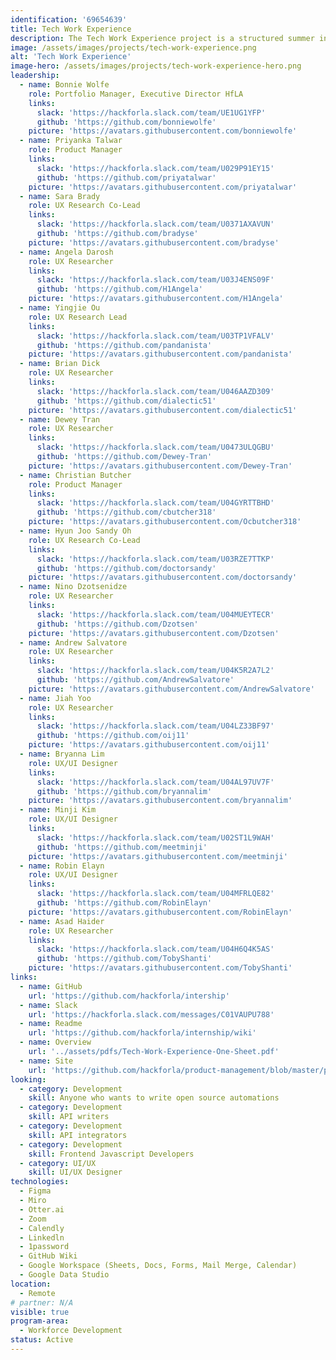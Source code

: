 ```yaml
---
identification: '69654639'
title: Tech Work Experience
description: The Tech Work Experience project is a structured summer internship program for college and high school students to work on open source projects in the fields of software, product development, project management, and UI/UX design at LA’s fastest growing Civic Tech non-profit organization in order to gain confidence, competence and deliverables to support their future career and personal journeys.
image: /assets/images/projects/tech-work-experience.png
alt: 'Tech Work Experience'
image-hero: /assets/images/projects/tech-work-experience-hero.png
leadership:
  - name: Bonnie Wolfe
    role: Portfolio Manager, Executive Director HfLA
    links:
      slack: 'https://hackforla.slack.com/team/UE1UG1YFP'
      github: 'https://github.com/bonniewolfe'
    picture: 'https://avatars.githubusercontent.com/bonniewolfe'
  - name: Priyanka Talwar
    role: Product Manager
    links:
      slack: 'https://hackforla.slack.com/team/U029P91EY15'
      github: 'https://github.com/priyatalwar'
    picture: 'https://avatars.githubusercontent.com/priyatalwar'
  - name: Sara Brady
    role: UX Research Co-Lead
    links:
      slack: 'https://hackforla.slack.com/team/U0371AXAVUN'
      github: 'https://github.com/bradyse'
    picture: 'https://avatars.githubusercontent.com/bradyse'
  - name: Angela Darosh
    role: UX Researcher 
    links:
      slack: 'https://hackforla.slack.com/team/U03J4ENS09F'
      github: 'https://github.com/H1Angela'
    picture: 'https://avatars.githubusercontent.com/H1Angela'
  - name: Yingjie Ou
    role: UX Research Lead
    links:
      slack: 'https://hackforla.slack.com/team/U03TP1VFALV'
      github: 'https://github.com/pandanista'
    picture: 'https://avatars.githubusercontent.com/pandanista'
  - name: Brian Dick
    role: UX Researcher
    links:
      slack: 'https://hackforla.slack.com/team/U046AAZD309'
      github: 'https://github.com/dialectic51'
    picture: 'https://avatars.githubusercontent.com/dialectic51'
  - name: Dewey Tran
    role: UX Researcher
    links:
      slack: 'https://hackforla.slack.com/team/U0473ULQGBU'
      github: 'https://github.com/Dewey-Tran'
    picture: 'https://avatars.githubusercontent.com/Dewey-Tran'
  - name: Christian Butcher
    role: Product Manager
    links:
      slack: 'https://hackforla.slack.com/team/U04GYRTTBHD'
      github: 'https://github.com/cbutcher318'
    picture: 'https://avatars.githubusercontent.com/Ocbutcher318'
  - name: Hyun Joo Sandy Oh
    role: UX Research Co-Lead
    links:
      slack: 'https://hackforla.slack.com/team/U03RZE7TTKP'
      github: 'https://github.com/doctorsandy'
    picture: 'https://avatars.githubusercontent.com/doctorsandy'
  - name: Nino Dzotsenidze
    role: UX Researcher
    links:
      slack: 'https://hackforla.slack.com/team/U04MUEYTECR'
      github: 'https://github.com/Dzotsen'
    picture: 'https://avatars.githubusercontent.com/Dzotsen'
  - name: Andrew Salvatore
    role: UX Researcher
    links:
      slack: 'https://hackforla.slack.com/team/U04K5R2A7L2'
      github: 'https://github.com/AndrewSalvatore'
    picture: 'https://avatars.githubusercontent.com/AndrewSalvatore'
  - name: Jiah Yoo
    role: UX Researcher
    links:
      slack: 'https://hackforla.slack.com/team/U04LZ33BF97'
      github: 'https://github.com/oij11'
    picture: 'https://avatars.githubusercontent.com/oij11'
  - name: Bryanna Lim
    role: UX/UI Designer
    links:
      slack: 'https://hackforla.slack.com/team/U04AL97UV7F'
      github: 'https://github.com/bryannalim'
    picture: 'https://avatars.githubusercontent.com/bryannalim'
  - name: Minji Kim
    role: UX/UI Designer
    links:
      slack: 'https://hackforla.slack.com/team/U02ST1L9WAH'
      github: 'https://github.com/meetminji'
    picture: 'https://avatars.githubusercontent.com/meetminji'
  - name: Robin Elayn
    role: UX/UI Designer
    links:
      slack: 'https://hackforla.slack.com/team/U04MFRLQE82'
      github: 'https://github.com/RobinElayn'
    picture: 'https://avatars.githubusercontent.com/RobinElayn'
  - name: Asad Haider
    role: UX Researcher
    links:
      slack: 'https://hackforla.slack.com/team/U04H6Q4K5AS'
      github: 'https://github.com/TobyShanti'
    picture: 'https://avatars.githubusercontent.com/TobyShanti'
links:
  - name: GitHub
    url: 'https://github.com/hackforla/intership'
  - name: Slack
    url: 'https://hackforla.slack.com/messages/C01VAUPU788'
  - name: Readme
    url: 'https://github.com/hackforla/internship/wiki'
  - name: Overview
    url: '../assets/pdfs/Tech-Work-Experience-One-Sheet.pdf'
  - name: Site
    url: 'https://github.com/hackforla/product-management/blob/master/project-one-sheets/Tech-Work-Experience-One-Sheet.pdf'
looking:
  - category: Development
    skill: Anyone who wants to write open source automations
  - category: Development
    skill: API writers
  - category: Development
    skill: API integrators
  - category: Development
    skill: Frontend Javascript Developers
  - category: UI/UX
    skill: UI/UX Designer
technologies:
  - Figma
  - Miro
  - Otter.ai
  - Zoom
  - Calendly
  - Linkedln
  - 1password
  - GitHub Wiki
  - Google Workspace (Sheets, Docs, Forms, Mail Merge, Calendar)
  - Google Data Studio
location:
  - Remote
# partner: N/A
visible: true
program-area:
  - Workforce Development
status: Active
---
```

